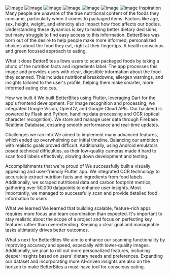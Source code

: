 ![image](https://github.com/user-attachments/assets/ab85ae3d-3621-4ea0-8a42-7eeebd185f5c)
![image](https://github.com/user-attachments/assets/dd0a8cec-eab7-4013-8738-c09542b7554e)
![image](https://github.com/user-attachments/assets/57383663-3ad7-4b28-a690-e2ec5a6647b5)
![image](https://github.com/user-attachments/assets/d5b87051-441e-4638-b206-64db26f8f022)
![image](https://github.com/user-attachments/assets/9a153695-670a-45f9-aefc-d371701ff87b)
![image](https://github.com/user-attachments/assets/257fd304-6eb0-4efa-abfc-f4c6bfee416c)
![image](https://github.com/user-attachments/assets/06185e58-a360-4609-a99a-07200434977c)
Inspiration
Many people are unaware of the true nutritional content of the foods they consume, particularly when it comes to packaged items. Factors like age, sex, height, weight, and ethnicity also impact how food affects our bodies. Understanding these dynamics is key to making better dietary decisions, but many struggle to find easy access to this information. BetterBites was born out of the desire to help people make more informed, personalized choices about the food they eat, right at their fingertips. A health conscious and green focused approach to eating.

What it does
BetterBites allows users to scan packaged foods by taking a photo of the nutrition facts and ingredients label. The app processes this image and provides users with clear, digestible information about the food they scanned. This includes nutritional breakdowns, allergen warnings, and insights tailored to the user's profile, helping them make smarter, more informed eating choices.

How we built it
We built BetterBites using Flutter, leveraging Dart for the app's frontend development. For image recognition and processing, we integrated Google Vision, OpenCV, and Google Cloud APIs. Our backend is powered by Flask and Python, handling data processing and OCR (optical character recognition). We store and manage user data through Firebase Realtime Database, ensuring smooth performance and real-time updates.

Challenges we ran into
We aimed to implement many advanced features, which ended up overwhelming our initial timeline. Balancing our ambition with realistic goals proved difficult. Additionally, using Android emulators posed technical difficulties, as their low-quality cameras made it hard to scan food labels effectively, slowing down development and testing.

Accomplishments that we're proud of
We successfully built a visually appealing and user-friendly Flutter app. We integrated OCR technology to accurately extract nutrition facts and ingredients from food labels. Additionally, we scraped nutritional data and carbon footprint metrics, gathering over 50,000 datapoints to enhance user insights. Most importantly, we managed to successfully scan and provide detailed food information to users.

What we learned
We learned that building scalable, feature-rich apps requires more focus and team coordination than expected. It's important to stay realistic about the scope of a project and focus on perfecting key features rather than overextending. Keeping a clear goal and manageable tasks ultimately drives better outcomes.

What's next for BetterBites
We aim to enhance our scanning functionality by improving accuracy and speed, especially with lower-quality images. Additionally, we plan to roll out more personalized features, including deeper insights based on users' dietary needs and preferences. Expanding our dataset and incorporating more AI-driven insights are also on the horizon to make BetterBites a must-have tool for conscious eating.
